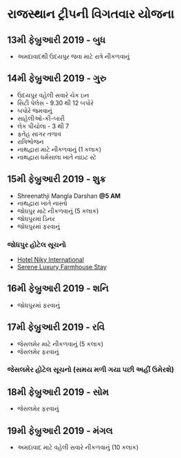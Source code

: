 # રાજસ્થાન ટ્રીપની વિગતવાર યોજના

## 13મી ફેબ્રુઆરી 2019 - બુધ ##
* અમદાવાદથી ઉદયપુર જવા માટે રાત્રે નીકળવાનું


## 14મી ફેબ્રુઆરી 2019 - ગુરુ ##
* ઉદયપુર વહેલી સવારે ચેક ઇન
* સિટી પેલેસ - 9.30 થી 12 બપોરે
* બપોરે જમવાનું
* સાહેલીઓ-કી-બારી
* લેક પીચોલા - 3 થી 7
* ફતેહ સાગર તળાવ 
* રાત્રિભોજન
* નાથદ્વારા માટે નીકળવાનું (1 કલાક)
* નાથદ્વારા ધર્મસાલા ખાતે નાઇટ સ્ટે

## 15મી ફેબ્રુઆરી 2019 - શુક્ર ##
* Shreenathji Mangla Darshan **@5 AM**
* નાથદ્વારા ખાતે નાસ્તો
* જોધપુર માટે નીકળવાનું (5 કલાક)
* જોધપુરમાં ડિનર
* જોધપુરમાં ફરવાનું

### જોધપુર હોટેલ સૂચનો ###
* [Hotel Niky International](https://www.makemytrip.com/pwa/hotel-details/?hotelId=201502251618411977&mtkeys=undefined&checkin=02152019&checkout=02162019&city=JDH&codd=snew&country=IN&roomStayQualifier=3e0e3e0e4e0e&searchText=Jodhpur)
* [Serene Luxury Farmhouse Stay](https://www.makemytrip.com/pwa/hotel-details/?hotelId=201805311757002234&mtkeys=undefined&checkin=02152019&checkout=02162019&city=JDH&codd=snew&country=IN&roomStayQualifier=3e0e3e0e4e0e&searchText=Jodhpur)


## 16મી ફેબ્રુઆરી 2019 - શનિ ##
* જોધપુરમાં ફરવાનું


## 17મી ફેબ્રુઆરી 2019 - રવિ ##
* જેસલમેર માટે નીકળવાનું (5 કલાક)
* જેસલમેર ફરવાનું

### જેસલમેર હોટેલ સૂચનો (સમય મળી ગયા પછી અહીં ઉમેરશે) ###


## 18મી ફેબ્રુઆરી 2019 - સોમ ##
* જેસલમેર ફરવાનું


## 19મી ફેબ્રુઆરી 2019 - મંગલ ##
* અમદાવાદ માટે વહેલી સવારે નીકળવાનું (10 કલાક)
